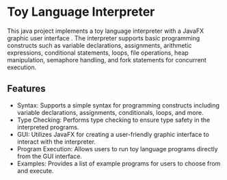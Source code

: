 
# Toy Language Interpreter

This java project implements a toy language interpreter with a JavaFX graphic user interface . The interpreter supports basic programming constructs such as variable declarations, assignments, arithmetic expressions, conditional statements, loops, file operations, heap manipulation, semaphore handling, and fork statements for concurrent execution.

## Features
- Syntax: Supports a simple syntax for programming constructs including variable declarations, assignments, conditionals, loops, and more.
- Type Checking: Performs type checking to ensure type safety in the interpreted programs.
- GUI: Utilizes JavaFX for creating a user-friendly graphic interface to interact with the interpreter.
- Program Execution: Allows users to run toy language programs directly from the GUI interface.
- Examples: Provides a list of example programs for users to choose from and execute.


